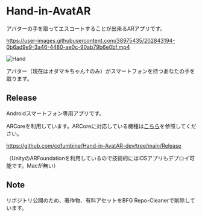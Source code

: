 # Hand-in-AvatAR
アバターの手を取ってエスコートすることが出来るARアプリです。

https://user-images.githubusercontent.com/38975435/202843194-0b6ad9e9-3a46-4480-ae0c-90ab79b6e0bf.mp4

![Hand](https://user-images.githubusercontent.com/38975435/201692369-425713fe-3b46-4bef-9549-a8d4f041b695.gif)

アバター（現在はオダマキちゃん↑のみ）がスマートフォンを持つあなたの手を取ります。

## Release
Androidスマートフォン専用アプリです。

ARCoreを利用しています。ARCoreに対応している機種は[こちら](https://developers.google.com/ar/devices)を参照してください。

https://github.com/co1umbine/Hand-in-AvatAR-dev/tree/main/Release

（UnityのARFoundationを利用しているので技術的にはiOSアプリもデプロイ可能です。Macが無い）

## Note
リポジトリ公開のため、著作物、有料アセットをBFG Repo-Cleanerで削除しています。
